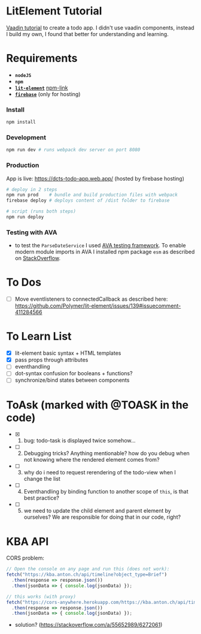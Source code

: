 # LitElement Tutorial

[Vaadin tutorial](https://vaadin.com/learn/tutorials/lit-element) to create a todo app. I didn't use vaadin components, instead I build my own, I found that better for understanding and learning.

# Requirements
- **`nodeJS`**
- **`npm`**
- [**`lit-element`**](https://lit-element.polymer-project.org/) [npm-link](https://www.npmjs.com/package/lit-element)
- [**`firebase`**](https://firebase.google.com/docs/cli) (only for hosting)

### Install
```bash
npm install
```

### Development
```bash
npm run dev # runs webpack dev server on port 8080
```

### Production
App is live: https://dcts-todo-app.web.app/ (hosted by firebase hosting)
```bash
# deploy in 2 steps
npm run prod    # bundle and build production files with webpack
firebase deploy # deploys content of /dist folder to firebase

# script (runs both steps)
npm run deploy
```

### Testing with AVA
- to test the `ParseDateService` I used [AVA testing framework](https://github.com/avajs/ava). To enable modern module imports in AVA I installed npm package `esm` as described on [StackOverflow](https://stackoverflow.com/a/55803624/6272061).


# To Dos
- [ ] Move eventlisteners to connectedCallback as described here: https://github.com/Polymer/lit-element/issues/139#issuecomment-411284566

# To Learn List
- [x] lit-element basic syntax + HTML templates
- [x] pass props through attributes
- [ ] eventhandling
- [ ] dot-syntax confusion for booleans + functions?
- [ ] synchronize/bind states between components

# ToAsk (marked with @TOASK in the code)
- [x] 1) bug: todo-task is displayed twice somehow...
- [ ] 2) Debugging tricks? Anything mentionable? how do you debug when not knowing where the rendered element comes from?
- [ ] 3) why do i need to request rerendering of the todo-view when I change the list
- [ ] 4) Eventhandling by binding function to another scope of `this`, is that best practice?
- [ ] 5) we need to update the child element and parent element by ourselves? We are responsible for doing that in our code, right?

# KBA API

CORS problem:

```javascript
// Open the console on any page and run this (does not work):
fetch("https://kba.anton.ch/api/timeline?object_type=Brief")
  .then(response => response.json())
  .then(jsonData => { console.log(jsonData) });

// this works (with proxy)
fetch("https://cors-anywhere.herokuapp.com/https://kba.anton.ch/api/timeline?object_type=Brief")
  .then(response => response.json())
  .then(jsonData => { console.log(jsonData) });
```

- solution? (https://stackoverflow.com/a/55652989/6272061)
